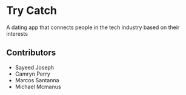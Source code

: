 # Try Catch
A dating app that connects people in the tech industry based on their interests

## Contributors
* Sayeed Joseph
* Camryn Perry
* Marcos Santanna
* Michael Mcmanus

